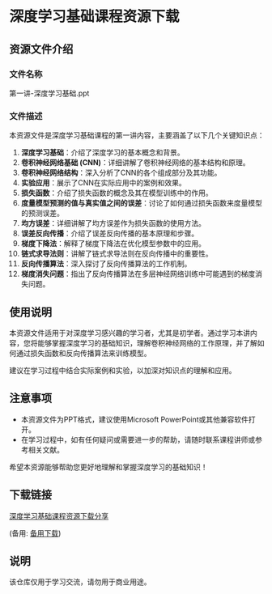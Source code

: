 # 深度学习基础课程资源下载

## 资源文件介绍

### 文件名称
第一讲-深度学习基础.ppt

### 文件描述
本资源文件是深度学习基础课程的第一讲内容，主要涵盖了以下几个关键知识点：

1. **深度学习基础**：介绍了深度学习的基本概念和背景。
2. **卷积神经网络基础 (CNN)**：详细讲解了卷积神经网络的基本结构和原理。
3. **卷积神经网络结构**：深入分析了CNN的各个组成部分及其功能。
4. **实验应用**：展示了CNN在实际应用中的案例和效果。
5. **损失函数**：介绍了损失函数的概念及其在模型训练中的作用。
6. **度量模型预测的值与真实值之间的误差**：讨论了如何通过损失函数来度量模型的预测误差。
7. **均方误差**：详细讲解了均方误差作为损失函数的使用方法。
8. **误差反向传播**：介绍了误差反向传播的基本原理和步骤。
9. **梯度下降法**：解释了梯度下降法在优化模型参数中的应用。
10. **链式求导法则**：讲解了链式求导法则在反向传播中的重要性。
11. **反向传播算法**：深入探讨了反向传播算法的工作机制。
12. **梯度消失问题**：指出了反向传播算法在多层神经网络训练中可能遇到的梯度消失问题。

## 使用说明

本资源文件适用于对深度学习感兴趣的学习者，尤其是初学者。通过学习本讲内容，您将能够掌握深度学习的基础知识，理解卷积神经网络的工作原理，并了解如何通过损失函数和反向传播算法来训练模型。

建议在学习过程中结合实际案例和实验，以加深对知识点的理解和应用。

## 注意事项

- 本资源文件为PPT格式，建议使用Microsoft PowerPoint或其他兼容软件打开。
- 在学习过程中，如有任何疑问或需要进一步的帮助，请随时联系课程讲师或参考相关文献。

希望本资源能够帮助您更好地理解和掌握深度学习的基础知识！

## 下载链接
[深度学习基础课程资源下载分享](https://pan.quark.cn/s/5c01402d417b) 

(备用: [备用下载](https://pan.baidu.com/s/1G9ivDlfhzBLwVWBdvLO9Bw?pwd=1234))

## 说明

该仓库仅用于学习交流，请勿用于商业用途。
